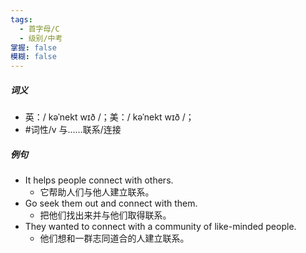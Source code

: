 ```yaml
---
tags:
  - 首字母/C
  - 级别/中考
掌握: false
模糊: false
---
```

##### 词义
- 英：/ kəˈnekt wɪð /；美：/ kəˈnekt wɪð /；
- #词性/v  与……联系/连接
##### 例句
- It helps people connect with others.
	- 它帮助人们与他人建立联系。
- Go seek them out and connect with them.
	- 把他们找出来并与他们取得联系。
- They wanted to connect with a community of like-minded people.
	- 他们想和一群志同道合的人建立联系。
